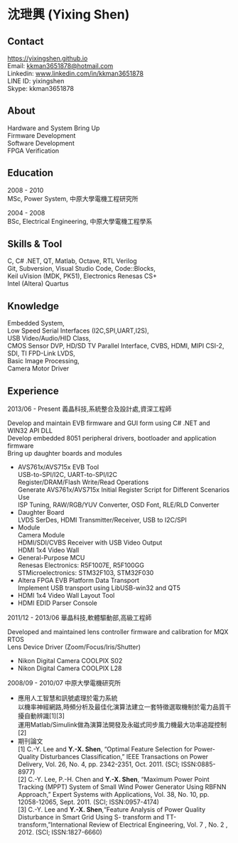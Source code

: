 
沈玴興 (Yixing Shen)
============
Contact
---------
https://yixingshen.github.io    
Email: kkman3651878@hotmail.com    
Linkedin: www.linkedin.com/in/kkman3651878    
LINE ID: yixingshen    
Skype: kkman3651878    

About
---------
Hardware and System Bring Up   
Firmware Development   
Software Development   
FPGA Verification   

Education
---------
2008 - 2010    
MSc, Power System, 中原大學電機工程研究所    

2004 - 2008    
BSc, Electrical Engineering, 中原大學電機工程學系     

Skills & Tool
---------
C,  C# .NET, QT, Matlab, Octave, RTL Verilog     
Git, Subversion, Visual Studio Code, Code::Blocks,    
Keil uVision (MDK, PK51), Electronics Renesas CS+     
Intel (Altera) Quartus    

Knowledge
---------

Embedded System,    
Low Speed Serial Interfaces (I2C,SPI,UART,I2S),    
USB Video/Audio/HID Class,    
CMOS Sensor DVP, HD/SD TV Parallel Interface, CVBS, HDMI, MIPI CSI-2, SDI, TI FPD-Link LVDS,   
Basic Image Processing,    
Camera Motor Driver

Experience 
---------
2013/06 - Present 義晶科技,系統整合及設計處,資深工程師

Develop and maintain EVB firmware and GUI form using C# .NET and WIN32 API DLL    
Develop embedded 8051 peripheral drivers, bootloader and application firmware    
Bring up daughter boards and modules    

- AVS761x/AVS715x EVB Tool    
    USB-to-SPI/I2C, UART-to-SPI/I2C    
    Register/DRAM/Flash Write/Read Operations    
    Generate AVS761x/AVS715x Initial Register Script for Different Scenarios Use    
    ISP Tuning, RAW/RGB/YUV Converter, OSD Font, RLE/RLD Converter    
- Daughter Board    
    LVDS SerDes, HDMI Transmitter/Receiver, USB to I2C/SPI    
- Module    
    Camera Module    
    HDMI/SDI/CVBS Receiver with USB Video Output    
    HDMI 1x4 Video Wall    
- General-Purpose MCU    
  Renesas Electronics: R5F1007E, R5F100GG    
  STMicroelectronics: STM32F103, STM32F030    
- Altera FPGA EVB Platform Data Transport    
  Implement USB transport using LibUSB-win32 and QT5    
- HDMI 1x4 Video Wall Layout Tool    
- HDMI EDID Parser Console     

2011/12 - 2013/06 華晶科技,軟體驅動部,高級工程師    

Developed and maintained lens controller firmware and calibration for MQX RTOS    
Lens Device Driver (Zoom/Focus/Iris/Shutter)    
- Nikon Digital Camera COOLPIX S02    
- Nikon Digital Camera COOLPIX L28    

2008/09 - 2010/07 中原大學電機研究所    

- 應用人工智慧和訊號處理於電力系統    
  以機率神經網路,時頻分析及最佳化演算法建立一套特徵選取機制於電力品質干擾自動辨識[1][3]    
  運用Matlab/Simulink做為演算法開發及永磁式同步風力機最大功率追蹤控制[2]    
- 期刊論文    
  [1] C.-Y. Lee and **Y.-X. Shen**, “Optimal Feature Selection for Power-Quality Disturbances Classification,” IEEE Transactions on Power Delivery, Vol. 26, No. 4, pp. 2342-2351, Oct. 2011. (SCI; ISSN:0885-8977)    
  [2] C.-Y. Lee, P.-H. Chen and **Y.-X. Shen**, “Maximum Power Point Tracking (MPPT) System of Small Wind Power Generator Using RBFNN Approach,” Expert Systems with Applications, Vol. 38, No. 10, pp. 12058-12065, Sept. 2011. (SCI; ISSN:0957-4174)    
  [3] C.-Y. Lee and **Y.-X. Shen**,“Feature Analysis of Power Quality Disturbance in Smart Grid Using S- transform and TT-transform,”International Review of Electrical Engineering, Vol. 7 , No. 2 , 2012. (SCI; ISSN:1827-6660)    